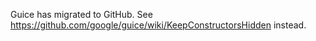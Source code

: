 Guice has migrated to GitHub.  See https://github.com/google/guice/wiki/KeepConstructorsHidden instead.